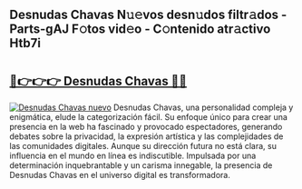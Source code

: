 ## Desnudas Chavas N𝚞𝚎vos desn𝚞dos filtr𝚊dos - Parts-gAJ F𝚘tos vid𝚎o - C𝚘ntenido atr𝚊ctivo Htb7i

# <h2><a href="http://mb4uiya.tromn.icu/?c=Desnudas+Chavas">🔗👉👉👉 Desnudas Chavas 🔗🔗</a></h2>

[![Desnudas Chavas nuevo](https://i.imgur.com/pEAQMta.gif)](http://mb4uiya.tromn.icu/?c=Desnudas+Chavas)
Desnudas Chavas, una personalidad compleja y enigmática, elude la categorización fácil. Su enfoque único para crear una presencia en la web ha fascinado y provocado espectadores, generando debates sobre la privacidad, la expresión artística y las complejidades de las comunidades digitales. Aunque su dirección futura no está clara, su influencia en el mundo en línea es indiscutible. Impulsada por una determinación inquebrantable y un carisma innegable, la presencia de Desnudas Chavas en el universo digital es transformadora.
